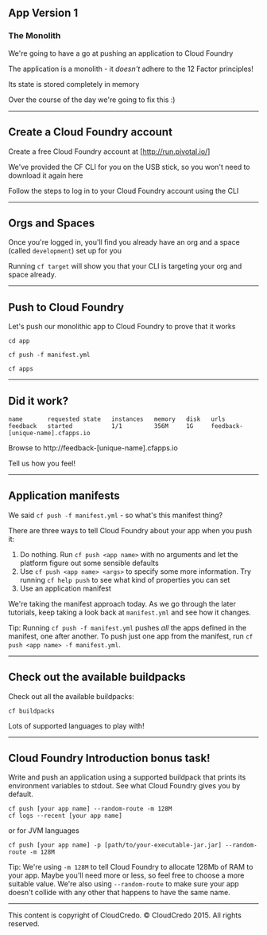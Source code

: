 ## App Version 1
### The Monolith

We're going to have a go at pushing an application to Cloud Foundry

The application is a monolith - it *doesn't* adhere to the 12 Factor principles!

Its state is stored completely in memory

Over the course of the day we're going to fix this :)

----

## Create a Cloud Foundry account

Create a free Cloud Foundry account at [http://run.pivotal.io/]

We've provided the CF CLI for you on the USB stick, so you won't need to download it
again here

Follow the steps to log in to your Cloud Foundry account using the CLI

----

## Orgs and Spaces

Once you're logged in, you'll find you already have an org and a space (called `development`)
set up for you

Running `cf target` will show you that your CLI is targeting your org and space already.

----

## Push to Cloud Foundry

Let's push our monolithic app to Cloud Foundry to prove that it works

    cd app

    cf push -f manifest.yml

    cf apps

----

## Did it work?

    name       requested state   instances   memory   disk   urls
    feedback   started           1/1         356M     1G     feedback-[unique-name].cfapps.io

Browse to http://feedback-[unique-name].cfapps.io

Tell us how you feel!

----

## Application manifests

We said `cf push -f manifest.yml` - so what's this manifest thing?

There are three ways to tell Cloud Foundry about your app when you push it:

1. Do nothing. Run `cf push <app name>` with no arguments and let the platform figure out
some sensible defaults
2. Use `cf push <app name> <args>` to specify some more information. Try running
`cf help push` to see what kind of properties you can set
3. Use an application manifest

We're taking the manifest approach today. As we go through the later tutorials, keep taking
a look back at `manifest.yml` and see how it changes.

Tip: Running `cf push -f manifest.yml` pushes *all* the apps defined in the manifest, one
after another. To push just one app from the manifest, run `cf push <app name> -f manifest.yml`.

----

## Check out the available buildpacks

Check out all the available buildpacks:

    cf buildpacks

Lots of supported languages to play with!

----

## Cloud Foundry Introduction bonus task!

Write and push an application using a supported buildpack that prints its environment variables to stdout.
See what Cloud Foundry gives you by default.

    cf push [your app name] --random-route -m 128M
    cf logs --recent [your app name]

or for JVM languages

    cf push [your app name] -p [path/to/your-executable-jar.jar] --random-route -m 128M

Tip: We're using `-m 128M` to tell Cloud Foundry to allocate 128Mb of RAM to your app.
Maybe you'll need more or less, so feel free to choose a more suitable value. We're also
using `--random-route` to make sure your app doesn't collide with any other that happens to have the same name.

----


This content is copyright of CloudCredo. © CloudCredo 2015. All rights reserved.
